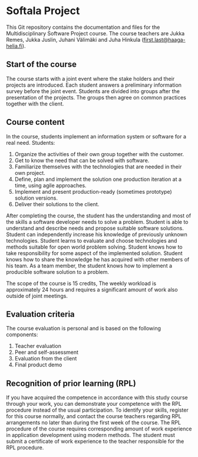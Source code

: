 # Softala Project

This Git repository contains the documentation and files for the Multidisciplinary Software Project course. The course teachers are Jukka Remes, Jukka Juslin, Juhani Välimäki and Juha Hinkula (first.last@haaga-helia.fi).

## Start of the course

The course starts with a joint event where the stake holders and their projects are introduced. Each student answers a preliminary information survey before the joint event. Students are divided into groups after the presentation of the projects. The groups then agree on common practices together with the client.

## Course content

In the course, students implement an information system or software for a real need. Students:

1. Organize the activities of their own group together with the customer.
2. Get to know the need that can be solved with software.
3. Familiarize themselves with the technologies that are needed in their own project.
4. Define, plan and implement the solution one production iteration at a time, using agile approaches.
5. Implement and present production-ready (sometimes prototype) solution versions.
6. Deliver their solutions to the client.

After completing the course, the student has the understanding and most of the skills a software developer needs to solve a problem. Student is able to understand and describe needs and propose suitable software solutions. Student can independently increase his knowledge of previously unknown technologies. Student learns to evaluate and choose technologies and methods suitable for open world problem solving. Student knows how to take responsibility for some aspect of the implemented solution. Student knows how to share the knowledge he has acquired with other members of his team. As a team member, the student knows how to implement a producible software solution to a problem.

The scope of the course is 15 credits, The weekly workload is approximately 24 hours and requires a significant amount of work also outside of joint meetings.


## Evaluation criteria

The course evaluation is personal and is based on the following components:
1. Teacher evaluation
2. Peer and self-assessment
3. Evaluation from the client
4. Final product demo

## Recognition of prior learning (RPL)

If you have acquired the competence in accordance with this study course through your work, you can demonstrate your competence with the RPL procedure instead of the usual participation. To identify your skills, register for this course normally, and contact the course teachers regarding RPL arrangements no later than during the first week of the course. The RPL procedure of the course requires corresponding amount of work experience in application development using modern methods. The student must submit a certificate of work experience to the teacher responsible for the RPL procedure.
